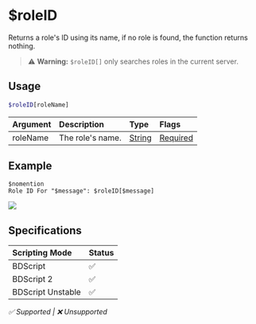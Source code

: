 # $roleID
Returns a role's ID using its name, if no role is found, the function returns nothing.
> ⚠️ **Warning:** `$roleID[]` only searches roles in the current server.

## Usage
```php
$roleID[roleName]
```

| Argument | Description | Type | Flags |
| :---- | :---- | :---- | :---- |
| roleName | The role's name. | [String](/src/resources/arguments/types.md#string) | [Required](/src/resources/arguments/flags.md#required)

## Example
```
$nomention
Role ID For "$message": $roleID[$message]
```
![](https://user-images.githubusercontent.com/69215413/126243977-63a4ae68-2005-48b7-8560-31fc2397a872.png)

## Specifications
| Scripting Mode | Status
| :---- | :---- |
| BDScript | ✅ |
| BDScript 2 | ✅ |
| BDScript Unstable | ✅ |

*✅ Supported | ❌ Unsupported*
